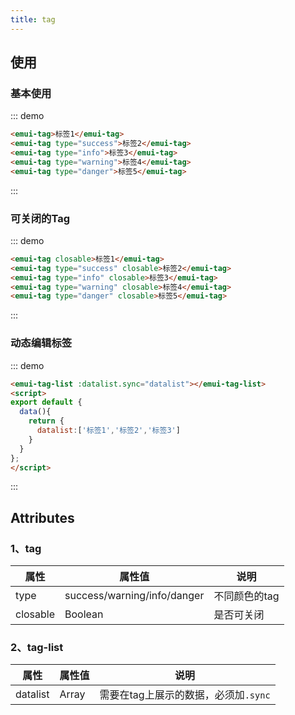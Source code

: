 ```yaml
---
title: tag
---
```


## 使用
### 基本使用
::: demo
```html
<emui-tag>标签1</emui-tag>
<emui-tag type="success">标签2</emui-tag>
<emui-tag type="info">标签3</emui-tag>
<emui-tag type="warning">标签4</emui-tag>
<emui-tag type="danger">标签5</emui-tag>
```
:::

### 可关闭的Tag
::: demo
```html
<emui-tag closable>标签1</emui-tag>
<emui-tag type="success" closable>标签2</emui-tag>
<emui-tag type="info" closable>标签3</emui-tag>
<emui-tag type="warning" closable>标签4</emui-tag>
<emui-tag type="danger" closable>标签5</emui-tag>
```
:::

### 动态编辑标签
::: demo
```html
<emui-tag-list :datalist.sync="datalist"></emui-tag-list>
<script>
export default {
  data(){
    return {
      datalist:['标签1','标签2','标签3']
    }
  }
};
</script>
```
:::

## Attributes
### 1、tag

| 属性     | 属性值                      | 说明          |
| -------- | --------------------------- | ------------- |
| type     | success/warning/info/danger | 不同颜色的tag |
| closable | Boolean                     | 是否可关闭    |

### 2、tag-list

| 属性     | 属性值 | 说明                                 |
| -------- | ------ | ------------------------------------ |
| datalist | Array  | 需要在tag上展示的数据，必须加`.sync` |

